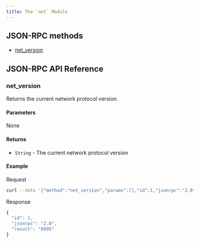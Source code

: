 ```yaml
---
title: The `net` Module
---
```


## JSON-RPC methods

- [net_version](#net_version)

## JSON-RPC API Reference

### net_version

Returns the current network protocol version.

#### Parameters

None

#### Returns

- `String` - The current network protocol version

#### Example

Request
```bash
curl --data '{"method":"net_version","params":[],"id":1,"jsonrpc":"2.0"}' -H "Content-Type: application/json" -X POST localhost:8545
```

Response
```js
{
  "id": 1,
  "jsonrpc": "2.0",
  "result": "8995"
}
```
